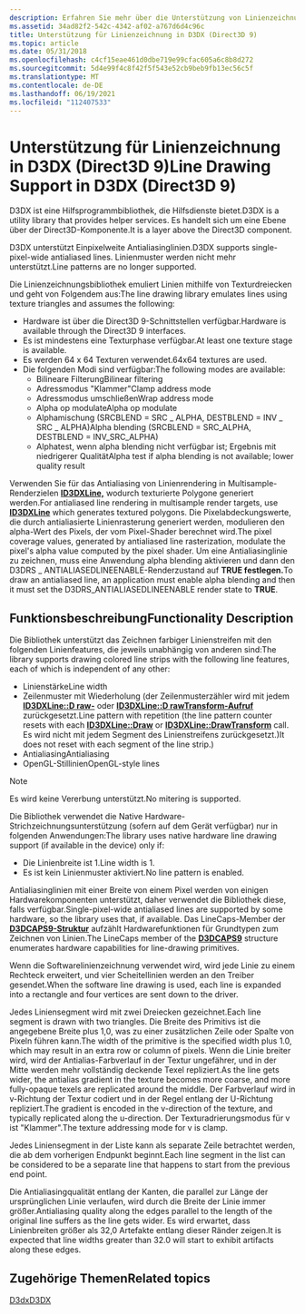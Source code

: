 ```yaml
---
description: Erfahren Sie mehr über die Unterstützung von Linienzeichnungen in D3DX. D3DX ist eine Hilfsprogrammbibliothek, die Hilfsdienste bietet. Es handelt sich um eine Ebene über der Direct3D-Komponente.
ms.assetid: 34ad82f2-542c-4342-af02-a767d6d4c96c
title: Unterstützung für Linienzeichnung in D3DX (Direct3D 9)
ms.topic: article
ms.date: 05/31/2018
ms.openlocfilehash: c4cf15eae461d0dbe719e99cfac605a6c8b8d272
ms.sourcegitcommit: 5d4e99f4c8f42f5f543e52cb9beb9fb13ec56c5f
ms.translationtype: MT
ms.contentlocale: de-DE
ms.lasthandoff: 06/19/2021
ms.locfileid: "112407533"
---
```

# <a name="line-drawing-support-in-d3dx-direct3d-9"></a><span data-ttu-id="183d8-105">Unterstützung für Linienzeichnung in D3DX (Direct3D 9)</span><span class="sxs-lookup"><span data-stu-id="183d8-105">Line Drawing Support in D3DX (Direct3D 9)</span></span>

<span data-ttu-id="183d8-106">D3DX ist eine Hilfsprogrammbibliothek, die Hilfsdienste bietet.</span><span class="sxs-lookup"><span data-stu-id="183d8-106">D3DX is a utility library that provides helper services.</span></span> <span data-ttu-id="183d8-107">Es handelt sich um eine Ebene über der Direct3D-Komponente.</span><span class="sxs-lookup"><span data-stu-id="183d8-107">It is a layer above the Direct3D component.</span></span>

<span data-ttu-id="183d8-108">D3DX unterstützt Einpixelweite Antialiasinglinien.</span><span class="sxs-lookup"><span data-stu-id="183d8-108">D3DX supports single-pixel-wide antialiased lines.</span></span> <span data-ttu-id="183d8-109">Linienmuster werden nicht mehr unterstützt.</span><span class="sxs-lookup"><span data-stu-id="183d8-109">Line patterns are no longer supported.</span></span>

<span data-ttu-id="183d8-110">Die Linienzeichnungsbibliothek emuliert Linien mithilfe von Texturdreiecken und geht von Folgendem aus:</span><span class="sxs-lookup"><span data-stu-id="183d8-110">The line drawing library emulates lines using texture triangles and assumes the following:</span></span>

-   <span data-ttu-id="183d8-111">Hardware ist über die Direct3D 9-Schnittstellen verfügbar.</span><span class="sxs-lookup"><span data-stu-id="183d8-111">Hardware is available through the Direct3D 9 interfaces.</span></span>
-   <span data-ttu-id="183d8-112">Es ist mindestens eine Texturphase verfügbar.</span><span class="sxs-lookup"><span data-stu-id="183d8-112">At least one texture stage is available.</span></span>
-   <span data-ttu-id="183d8-113">Es werden 64 x 64 Texturen verwendet.</span><span class="sxs-lookup"><span data-stu-id="183d8-113">64x64 textures are used.</span></span>
-   <span data-ttu-id="183d8-114">Die folgenden Modi sind verfügbar:</span><span class="sxs-lookup"><span data-stu-id="183d8-114">The following modes are available:</span></span>
    -   <span data-ttu-id="183d8-115">Bilineare Filterung</span><span class="sxs-lookup"><span data-stu-id="183d8-115">Bilinear filtering</span></span>
    -   <span data-ttu-id="183d8-116">Adressmodus "Klammer"</span><span class="sxs-lookup"><span data-stu-id="183d8-116">Clamp address mode</span></span>
    -   <span data-ttu-id="183d8-117">Adressmodus umschließen</span><span class="sxs-lookup"><span data-stu-id="183d8-117">Wrap address mode</span></span>
    -   <span data-ttu-id="183d8-118">Alpha op modulate</span><span class="sxs-lookup"><span data-stu-id="183d8-118">Alpha op modulate</span></span>
    -   <span data-ttu-id="183d8-119">Alphamischung (SRCBLEND = SRC \_ ALPHA, DESTBLEND = INV \_ SRC \_ ALPHA)</span><span class="sxs-lookup"><span data-stu-id="183d8-119">Alpha blending (SRCBLEND = SRC\_ALPHA, DESTBLEND = INV\_SRC\_ALPHA)</span></span>
    -   <span data-ttu-id="183d8-120">Alphatest, wenn alpha blending nicht verfügbar ist; Ergebnis mit niedrigerer Qualität</span><span class="sxs-lookup"><span data-stu-id="183d8-120">Alpha test if alpha blending is not available; lower quality result</span></span>

<span data-ttu-id="183d8-121">Verwenden Sie für das Antialiasing von Linienrendering in Multisample-Renderzielen [**ID3DXLine,**](id3dxline.md) wodurch texturierte Polygone generiert werden.</span><span class="sxs-lookup"><span data-stu-id="183d8-121">For antialiased line rendering in multisample render targets, use [**ID3DXLine**](id3dxline.md) which generates textured polygons.</span></span> <span data-ttu-id="183d8-122">Die Pixelabdeckungswerte, die durch antialiasierte Linienrasterung generiert werden, modulieren den alpha-Wert des Pixels, der vom Pixel-Shader berechnet wird.</span><span class="sxs-lookup"><span data-stu-id="183d8-122">The pixel coverage values, generated by antialiased line rasterization, modulate the pixel's alpha value computed by the pixel shader.</span></span> <span data-ttu-id="183d8-123">Um eine Antialiasinglinie zu zeichnen, muss eine Anwendung alpha blending aktivieren und dann den D3DRS \_ ANTIALIASEDLINEENABLE-Renderzustand auf **TRUE festlegen.**</span><span class="sxs-lookup"><span data-stu-id="183d8-123">To draw an antialiased line, an application must enable alpha blending and then it must set the D3DRS\_ANTIALIASEDLINEENABLE render state to **TRUE**.</span></span>

## <a name="functionality-description"></a><span data-ttu-id="183d8-124">Funktionsbeschreibung</span><span class="sxs-lookup"><span data-stu-id="183d8-124">Functionality Description</span></span>

<span data-ttu-id="183d8-125">Die Bibliothek unterstützt das Zeichnen farbiger Linienstreifen mit den folgenden Linienfeatures, die jeweils unabhängig von anderen sind:</span><span class="sxs-lookup"><span data-stu-id="183d8-125">The library supports drawing colored line strips with the following line features, each of which is independent of any other:</span></span>

-   <span data-ttu-id="183d8-126">Linienstärke</span><span class="sxs-lookup"><span data-stu-id="183d8-126">Line width</span></span>
-   <span data-ttu-id="183d8-127">Zeilenmuster mit Wiederholung (der Zeilenmusterzähler wird mit jedem [**ID3DXLine::D raw-**](id3dxline--draw.md) oder [**ID3DXLine::D rawTransform-Aufruf**](id3dxline--drawtransform.md) zurückgesetzt.</span><span class="sxs-lookup"><span data-stu-id="183d8-127">Line pattern with repetition (the line pattern counter resets with each [**ID3DXLine::Draw**](id3dxline--draw.md) or [**ID3DXLine::DrawTransform**](id3dxline--drawtransform.md) call.</span></span> <span data-ttu-id="183d8-128">Es wird nicht mit jedem Segment des Linienstreifens zurückgesetzt.)</span><span class="sxs-lookup"><span data-stu-id="183d8-128">It does not reset with each segment of the line strip.)</span></span>
-   <span data-ttu-id="183d8-129">Antialiasing</span><span class="sxs-lookup"><span data-stu-id="183d8-129">Antialiasing</span></span>
-   <span data-ttu-id="183d8-130">OpenGL-Stillinien</span><span class="sxs-lookup"><span data-stu-id="183d8-130">OpenGL-style lines</span></span>

> [!Note]  
> <span data-ttu-id="183d8-131">Es wird keine Vererbung unterstützt.</span><span class="sxs-lookup"><span data-stu-id="183d8-131">No mitering is supported.</span></span>

 

<span data-ttu-id="183d8-132">Die Bibliothek verwendet die Native Hardware-Strichzeichnungsunterstützung (sofern auf dem Gerät verfügbar) nur in folgenden Anwendungen:</span><span class="sxs-lookup"><span data-stu-id="183d8-132">The library uses native hardware line drawing support (if available in the device) only if:</span></span>

-   <span data-ttu-id="183d8-133">Die Linienbreite ist 1.</span><span class="sxs-lookup"><span data-stu-id="183d8-133">Line width is 1.</span></span>
-   <span data-ttu-id="183d8-134">Es ist kein Linienmuster aktiviert.</span><span class="sxs-lookup"><span data-stu-id="183d8-134">No line pattern is enabled.</span></span>

<span data-ttu-id="183d8-135">Antialiasinglinien mit einer Breite von einem Pixel werden von einigen Hardwarekomponenten unterstützt, daher verwendet die Bibliothek diese, falls verfügbar.</span><span class="sxs-lookup"><span data-stu-id="183d8-135">Single-pixel-wide antialiased lines are supported by some hardware, so the library uses that, if available.</span></span> <span data-ttu-id="183d8-136">Das LineCaps-Member der [**D3DCAPS9-Struktur**](/windows/desktop/api/D3D9Caps/ns-d3d9caps-d3dcaps9) aufzählt Hardwarefunktionen für Grundtypen zum Zeichnen von Linien.</span><span class="sxs-lookup"><span data-stu-id="183d8-136">The LineCaps member of the [**D3DCAPS9**](/windows/desktop/api/D3D9Caps/ns-d3d9caps-d3dcaps9) structure enumerates hardware capabilities for line-drawing primitives.</span></span>

<span data-ttu-id="183d8-137">Wenn die Softwarelinienzeichnung verwendet wird, wird jede Linie zu einem Rechteck erweitert, und vier Scheitellinien werden an den Treiber gesendet.</span><span class="sxs-lookup"><span data-stu-id="183d8-137">When the software line drawing is used, each line is expanded into a rectangle and four vertices are sent down to the driver.</span></span>

<span data-ttu-id="183d8-138">Jedes Liniensegment wird mit zwei Dreiecken gezeichnet.</span><span class="sxs-lookup"><span data-stu-id="183d8-138">Each line segment is drawn with two triangles.</span></span> <span data-ttu-id="183d8-139">Die Breite des Primitivs ist die angegebene Breite plus 1,0, was zu einer zusätzlichen Zeile oder Spalte von Pixeln führen kann.</span><span class="sxs-lookup"><span data-stu-id="183d8-139">The width of the primitive is the specified width plus 1.0, which may result in an extra row or column of pixels.</span></span> <span data-ttu-id="183d8-140">Wenn die Linie breiter wird, wird der Antialias-Farbverlauf in der Textur ungefährer, und in der Mitte werden mehr vollständig deckende Texel repliziert.</span><span class="sxs-lookup"><span data-stu-id="183d8-140">As the line gets wider, the antialias gradient in the texture becomes more coarse, and more fully-opaque texels are replicated around the middle.</span></span> <span data-ttu-id="183d8-141">Der Farbverlauf wird in v-Richtung der Textur codiert und in der Regel entlang der U-Richtung repliziert.</span><span class="sxs-lookup"><span data-stu-id="183d8-141">The gradient is encoded in the v-direction of the texture, and typically replicated along the u-direction.</span></span> <span data-ttu-id="183d8-142">Der Texturadrierungsmodus für v ist "Klammer".</span><span class="sxs-lookup"><span data-stu-id="183d8-142">The texture addressing mode for v is clamp.</span></span>

<span data-ttu-id="183d8-143">Jedes Liniensegment in der Liste kann als separate Zeile betrachtet werden, die ab dem vorherigen Endpunkt beginnt.</span><span class="sxs-lookup"><span data-stu-id="183d8-143">Each line segment in the list can be considered to be a separate line that happens to start from the previous end point.</span></span>

<span data-ttu-id="183d8-144">Die Antialiasingqualität entlang der Kanten, die parallel zur Länge der ursprünglichen Linie verlaufen, wird durch die Breite der Linie immer größer.</span><span class="sxs-lookup"><span data-stu-id="183d8-144">Antialiasing quality along the edges parallel to the length of the original line suffers as the line gets wider.</span></span> <span data-ttu-id="183d8-145">Es wird erwartet, dass Linienbreiten größer als 32,0 Artefakte entlang dieser Ränder zeigen.</span><span class="sxs-lookup"><span data-stu-id="183d8-145">It is expected that line widths greater than 32.0 will start to exhibit artifacts along these edges.</span></span>

## <a name="related-topics"></a><span data-ttu-id="183d8-146">Zugehörige Themen</span><span class="sxs-lookup"><span data-stu-id="183d8-146">Related topics</span></span>

<dl> <dt>

[<span data-ttu-id="183d8-147">D3dx</span><span class="sxs-lookup"><span data-stu-id="183d8-147">D3DX</span></span>](d3dx.md)
</dt> </dl>

 

 



